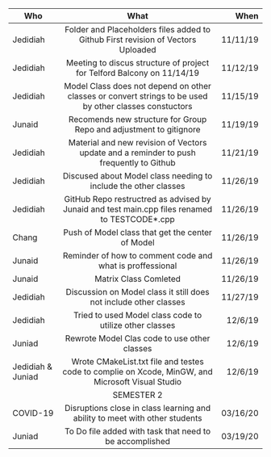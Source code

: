 
|Who     |What                  |When    |
|--------|:--------------------:|-------:|
|Jedidiah|Folder and Placeholders files added to Github First revision of Vectors Uploaded | 11/11/19 |
|Jedidiah|Meeting to discus structure of project for Telford Balcony on 11/14/19 | 11/12/19 |
|Jedidiah|Model Class does not depend on other classes or convert strings to be used by other classes constuctors | 11/15/19 |
|Junaid  |Recomends new structure for Group Repo and adjustment to gitignore | 11/19/19 |
|Jedidiah|Material and new revision of Vectors update and a reminder to push frequently to Github | 11/21/19 |
|Jedidiah|Discused about Model class needing to include the other classes | 11/26/19 | 
|Jedidiah|GitHub Repo restructred as advised by Junaid and test main.cpp files renamed to TESTCODE*.cpp| 11/26/19 |
|Chang   |Push of Model class that get the center of Model | 11/26/19 |
|Junaid  |Reminder of how to comment code and what is proffessional | 11/26/19 |
|Junaid  |Matrix Class Comleted | 11/26/19
|Jedidiah|Discussion on Model class it still does not include other classes | 11/27/19 |
|Jedidiah|Tried to used Model class code to utilize other classes |12/6/19 |
|Juniad  |Rewrote Model Clas code to use other classes |12/6/19 |
|Jedidiah & Juniad |Wrote CMakeList.txt file and testes code to complie on Xcode, MinGW, and Microsoft Visual Studio | 12/6/19 |
|  | SEMESTER  2| |
| COVID-19| Disruptions close in class learning and ability to meet with other students | 03/16/20|
|Juniad  | To Do file added with task that need to be accomplished | 03/19/20 |




 
